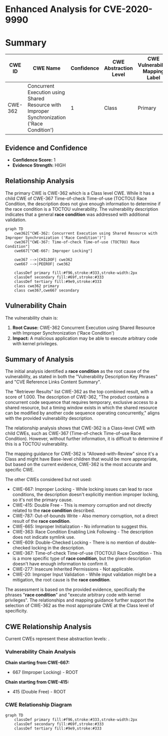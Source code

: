 # Enhanced Analysis for CVE-2020-9990

# Summary
| CWE ID  | CWE Name                                                                                                 | Confidence | CWE Abstraction Level | CWE Vulnerability Mapping Label | CWE-Vulnerability Mapping Notes |
| ------- | -------------------------------------------------------------------------------------------------------- | ---------- | --------------------- | ------------------------------- | ------------------------------- |
| CWE-362 | Concurrent Execution using Shared Resource with Improper Synchronization ('Race Condition') | 1          | Class                 | Primary                         | Allowed-with-Review           |

## Evidence and Confidence

*   **Confidence Score:** 1
*   **Evidence Strength:** HIGH

## Relationship Analysis
The primary CWE is CWE-362 which is a Class level CWE. While it has a child CWE of CWE-367 Time-of-check Time-of-use (TOCTOU) Race Condition, the description does not give enough information to determine if the race condition is a TOCTOU vulnerability. The vulnerability description indicates that a general **race condition** was addressed with additional validation.

```mermaid
graph TD
    cwe362["CWE-362: Concurrent Execution using Shared Resource with Improper Synchronization ('Race Condition')"]
    cwe367["CWE-367: Time-of-check Time-of-use (TOCTOU) Race Condition"]
    cwe667["CWE-667: Improper Locking"]

    cwe367 -->|CHILDOF| cwe362
    cwe667 -->|PEEROF| cwe362

    classDef primary fill:#f96,stroke:#333,stroke-width:2px
    classDef secondary fill:#69f,stroke:#333
    classDef tertiary fill:#9e9,stroke:#333
    class cwe362 primary
    class cwe367,cwe667 secondary
```

## Vulnerability Chain
The vulnerability chain is:

1.  **Root Cause:** CWE-362 Concurrent Execution using Shared Resource with Improper Synchronization ('Race Condition')
2.  **Impact:** A malicious application may be able to execute arbitrary code with kernel privileges.

## Summary of Analysis
The initial analysis identified a **race condition** as the root cause of the vulnerability, as stated in both the "Vulnerability Description Key Phrases" and "CVE Reference Links Content Summary".

The "Retriever Results" list CWE-362 as the top combined result, with a score of 1.000. The description of CWE-362, "The product contains a concurrent code sequence that requires temporary, exclusive access to a shared resource, but a timing window exists in which the shared resource can be modified by another code sequence operating concurrently," aligns with the provided vulnerability description.

The relationship analysis shows that CWE-362 is a Class-level CWE with child CWEs, such as CWE-367 (Time-of-check Time-of-use Race Condition). However, without further information, it is difficult to determine if this is a TOCTOU vulnerability.

The mapping guidance for CWE-362 is "Allowed-with-Review" since it's a Class and might have Base-level children that would be more appropriate, but based on the current evidence, CWE-362 is the most accurate and specific CWE.

The other CWEs considered but not used:

*   CWE-667: Improper Locking - While locking issues can lead to race conditions, the description doesn't explicitly mention improper locking, so it's not the primary cause.
*   CWE-415: Double Free - This is memory corruption and not directly related to the **race condition** described.
*   CWE-787: Out-of-bounds Write - Also memory corruption, not a direct result of the **race condition**.
*   CWE-665: Improper Initialization - No information to suggest this.
*   CWE-363: Race Condition Enabling Link Following - The description does not indicate symlink use.
*   CWE-609: Double-Checked Locking - There is no mention of double-checked locking in the description.
*   CWE-367: Time-of-check Time-of-use (TOCTOU) Race Condition - This is a more specific type of **race condition**, but the given description doesn't have enough information to confirm it.
*   CWE-277: Insecure Inherited Permissions - Not applicable.
*   CWE-20: Improper Input Validation - While input validation might be a mitigation, the root cause is the **race condition**.

The assessment is based on the provided evidence, specifically the phrases "**race condition**" and "execute arbitrary code with kernel privileges". The relationships and mapping guidance further support the selection of CWE-362 as the most appropriate CWE at the Class level of specificity.


## CWE Relationship Analysis

Current CWEs represent these abstraction levels: .


### Vulnerability Chain Analysis

**Chain starting from CWE-667:**
- 667 (Improper Locking) - ROOT


**Chain starting from CWE-415:**
- 415 (Double Free) - ROOT



### CWE Relationship Diagram

```mermaid
graph TD
    classDef primary fill:#f96,stroke:#333,stroke-width:2px
    classDef secondary fill:#69f,stroke:#333
    classDef tertiary fill:#9e9,stroke:#333
```
